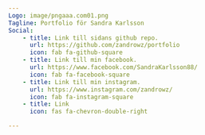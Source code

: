 ```yaml
---
Logo: image/pngaaa.com01.png
Tagline: Portfolio för Sandra Karlsson
Social:
    - title: Link till sidans github repo.
      url: https://github.com/zandrowz/portfolio
      icon: fab fa-github-square
    - title: Link till min facebook.
      url: https://www.facebook.com/SandraKarlsson88/
      icon: fab fa-facebook-square
    - title: Link till min instagram.
      url: https://www.instagram.com/zandrowz/
      icon: fab fa-instagram-square
    - title: Link 
      icon: fas fa-chevron-double-right

---
```

